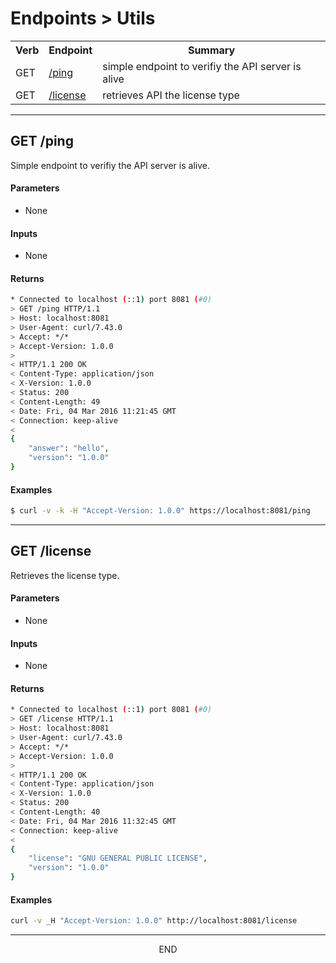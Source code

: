<div class="page-header">
  <h1  id="page-title">Endpoints > Utils</h1>
</div>



<table id="tbl">
  <colgroup>
    <col>
    <col>
    <col>
  </colgroup>
  <tr>
    <th>Verb</th>
    <th>Endpoint</th>
    <th>Summary</th>
  </tr>
  <tr><td>GET</td><td><a href="#get.ping">/ping</a></td><td>simple endpoint to verifiy the API server is alive</td></tr>
  <tr><td>GET</td><td><a href="#get.license">/license</a></td><td>retrieves API the license type</td></tr>
</table>




<a name="get.ping"></a>
<!-- GET /ping ----------------------------------------- -->
<!-- -->
<!-- -->
<!-- -->
___
## GET /ping
Simple endpoint to verifiy the API server is alive.

#### Parameters
* None

#### Inputs
* None



#### Returns
```bash
* Connected to localhost (::1) port 8081 (#0)
> GET /ping HTTP/1.1
> Host: localhost:8081
> User-Agent: curl/7.43.0
> Accept: */*
> Accept-Version: 1.0.0
>
< HTTP/1.1 200 OK
< Content-Type: application/json
< X-Version: 1.0.0
< Status: 200
< Content-Length: 49
< Date: Fri, 04 Mar 2016 11:21:45 GMT
< Connection: keep-alive
<
{
    "answer": "hello",
    "version": "1.0.0"
}
```

#### Examples
```bash
$ curl -v -k -H "Accept-Version: 1.0.0" https://localhost:8081/ping
```


<a name="get.license"></a>
<!-- GET /license ----------------------------------------- -->
<!-- -->
<!-- -->
<!-- -->
___
## GET /license
Retrieves the license type.

#### Parameters
* None

#### Inputs
* None


#### Returns
```bash
* Connected to localhost (::1) port 8081 (#0)
> GET /license HTTP/1.1
> Host: localhost:8081
> User-Agent: curl/7.43.0
> Accept: */*
> Accept-Version: 1.0.0
>
< HTTP/1.1 200 OK
< Content-Type: application/json
< X-Version: 1.0.0
< Status: 200
< Content-Length: 40
< Date: Fri, 04 Mar 2016 11:32:45 GMT
< Connection: keep-alive
<
{
    "license": "GNU GENERAL PUBLIC LICENSE",
    "version": "1.0.0"
}
```

#### Examples
```bash
curl -v _H "Accept-Version: 1.0.0" http://localhost:8081/license
```



___
<div style="margin:0 auto;text-align:center;">END</div>
